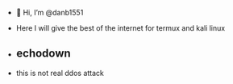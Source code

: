 - 👋 Hi, I’m @danb1551
- Here I will give the best of the internet for termux and kali linux

- ## echodown
- this is not real ddos attack







<!---
danb1551/danb1551 is a ✨ special ✨ repository because its `README.md` (this file) appears on your GitHub profile.
You can click the Preview link to take a look at your changes.
--->
